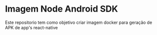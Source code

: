 # Imagem Node Android SDK

Este repositorio tem como objetivo criar imagem docker para geração de APK de app's react-native